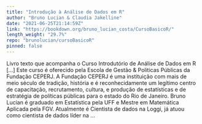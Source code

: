 ```yaml
---
title: "Introdução à Análise de Dados em R"
author: "Bruno Lucian & Claudia Jakelline"
date: "2021-06-25T21:14:59Z"
link: "https://bookdown.org/bruno_lucian_costa/CursoBasicoR/"
length_weight: "29.7%"
repo: "brunolucian/cursoBasicoR"
pinned: false
---
```


Livro texto que acompanha o Curso Introdutório de Análise de Dados em R [...] Este curso é oferecido pela Escola de Gestão & Politicas Públicas da Fundação CEPERJ. A Fundação CEPERJ é uma instituição com mais de meio século de tradição, história e é reconhecidamente um legítimo centro de capacitação, recrutamento, cultura, e produção de estatísticas e de estratégia de políticas públicas para o estado do Rio de Janeiro. Bruno Lucian é graduado em Estatística pela UFF e Mestre em Matemática Aplicada pela FGV. Atualmente é Cientista de dados na Loggi, já atuou como cientista de dados líder na ...
